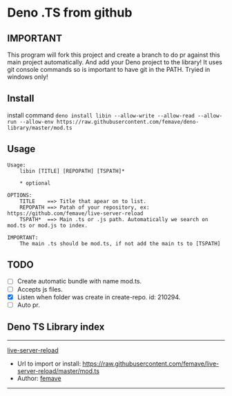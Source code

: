 # Deno .TS from github

## IMPORTANT

This program will fork this project and create a branch to do pr against this main project automatically.
And add your Deno project to the library!
It uses git console commands so is important to have git in the PATH.
Tryied in windows only!

## Install

install command 
`deno install libin --allow-write --allow-read --allow-run --allow-env https://raw.githubusercontent.com/femave/deno-library/master/mod.ts`

## Usage

```
Usage:
    libin [TITLE] [REPOPATH] [TSPATH]*

    * optional

OPTIONS:
    TITLE    ==> Title that apear on to list.
    REPOPATH ==> Patah of your repository, ex: https://github.com/femave/live-server-reload
    TSPATH*  ==> Main .ts or .js path. Automatically we search on mod.ts or mod.js to index.

IMPORTANT:
    The main .ts should be mod.ts, if not add the main ts to [TSPATH]
```

## TODO

- [ ] Create automatic bundle with name mod.ts.
- [ ] Accepts js files.
- [x] Listen when folder was create in create-repo. id: 210294.
- [ ] Auto pr.

## Deno TS Library index

---
[live-server-reload](https://github.com/femave/live-server-reload)
- Url to import or install: https://raw.githubusercontent.com/femave/live-server-reload/master/mod.ts
- Author: [femave](https://github.com/femave)
---